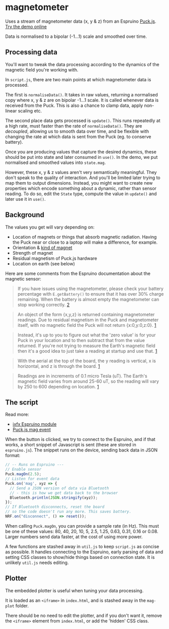 # magnetometer

Uses a stream of magnetometer data (x, y & z) from an Espruino [Puck.js](https://www.espruino.com/Puck.js). [Try the demo online](https://demos.ixfx.fun/io/espruino/mag/)

Data is normalised to a bipolar (-1...1) scale and smoothed over time.

## Processing data

You'll want to tweak the data processing according to the dynamics of the magnetic field you're working with. 

In `script.js`, there are two main points at which magnetometer data is processed.

The first is `normaliseData()`. It takes in raw values, returning a normalised copy where x, y & z are on bipolar -1...1 scale. It is called whenever data is received from the Puck. This is also a chance to clamp data, apply non-linear scaling etc.

The second place data gets processed is `update()`. This runs repeatedly at a high rate, must faster than the rate of `normaliseData()`. They are _decoupled_, allowing us to smooth data over time, and be flexible with changing the rate at which data is sent from the Puck (eg. to conserve battery).

Once you are producing values that capture the desired dynamics, these should be put into state and later consumed in `use()`. In the demo, we put normalised and smoothed values into `state.mag`.

However, these x, y & z values aren't very semantically meaningful. They don't speak to the quality of interaction. And you'll be limited later trying to map them to output dimensions. Instead, you might want to create new properties which encode something about a dynamic, rather than sensor reading. To do so, edit the `State` type, compute the value in `update()` and later use it in `use()`.

## Background

The values you get will vary depending on:
* Location of magnets or things that absorb magnetic radiation. Having the Puck near or close to a laptop will make a difference, for example.
* Orientation & [kind of magnet](https://www.stanfordmagnets.com/what-is-the-magnetization-direction-for-permanent-magnets.html)
* Strength of magnet
* Residual magnetism of Puck.js hardware
* Location on earth (see below)

Here are some comments from the Espruino documentation about the magnetic sensor:
>If you have issues using the magnetometer, please check your battery percentage with `E.getBattery()` to ensure that it has over 30% charge remaining. When the battery is almost empty the magnetometer can stop working correctly. [2](https://www.espruino.com/Puck.js#magnetometer)

>An object of the form {x,y,z} is returned containing magnetometer readings. Due to residual magnetism in the Puck and magnetometer itself, with no magnetic field the Puck will not return {x:0,y:0,z:0}. [1](https://www.espruino.com/Reference#l_Puck_magOn)

>Instead, it's up to you to figure out what the 'zero value' is for your Puck in your location and to then subtract that from the value returned. If you're not trying to measure the Earth's magnetic field then it's a good idea to just take a reading at startup and use that. [1](https://www.espruino.com/Reference#l_Puck_magOn)

>With the aerial at the top of the board, the y reading is vertical, x is horizontal, and z is through the board. [1](https://www.espruino.com/Reference#l_Puck_magOn)

>Readings are in increments of 0.1 micro Tesla (uT). The Earth's magnetic field varies from around 25-60 uT, so the reading will vary by 250 to 600 depending on location. [1](https://www.espruino.com/Reference#l_Puck_magOn)

## The script

Read more:
- [ixfx Espruino module](https://api.ixfx.fun/_ixfx/io/Espruino/)
- [Puck.js mag event](https://www.espruino.com/Puck.js#magnetometer)

When the button is clicked, we try to connect to the Espruino, and if that works, a short snippet of Javascript is sent (these are stored in `espruino.js`). The snippet runs on the device, sending back data in JSON format:

```js
// -- Runs on Espruino ---
// Enable sensor
Puck.magOn(2.5); 
// Listen for event data
Puck.on('mag', xyz => {
  // Send a JSON version of data via Bluetooth
  // - this is how we get data back to the browser
  Bluetooth.println(JSON.stringify(xyz));
});
// If Bluetooth disconnects, reset the board
// so the code doesn't run any more. This saves battery.
NRF.on("disconnect", () => reset());
```

When calling `Puck.magOn`, you can provide a sample rate (in Hz). This must be one of these values:  80, 40, 20, 10, 5, 2.5, 1.25, 0.63, 0.31, 0.16 or 0.08. Larger numbers send data faster, at the cost of using more power.

A few functions are stashed away in `util.js` to keep `script.js` as concise as possible. It handles connecting to the Espruino, early parsing of data and setting CSS classes to show/hide things based on connection state. It is unlikely `util.js` needs editing.

## Plotter

The embedded plotter is useful when tuning your data processing.

It is loaded as an `<iframe>` in `index.html`, and is stashed away in the `mag-plot` folder.

There should be no need to edit the plotter, and if you don't want it, remove the `<iframe>` element from `index.html`, or add the 'hidden' CSS class.